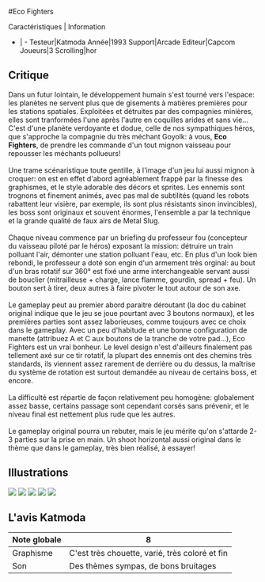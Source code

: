 #Eco Fighters

Caractéristiques | Information
- | -
Testeur|Katmoda
Année|1993
Support|Arcade
Editeur|Capcom
Joueurs|3
Scrolling|hor

## Critique
Dans un futur lointain, le développement humain s'est tourné vers l'espace: les planètes ne servent plus que de gisements à matières premières pour les stations spatiales. Exploitées et détruites par des compagnies minières, elles sont tranformées l'une après l'autre en coquilles arides et sans vie... C'est d'une planète verdoyante et dodue, celle de nos sympathiques héros, que s'approche la compagnie du très méchant Goyolk: à vous, <b>Eco Fighters</b>, de prendre les commande d'un tout mignon vaisseau pour repousser les méchants pollueurs!<br/><br/>Une trame scénaristique toute gentille, à l'image d'un jeu lui aussi mignon à croquer: on est en effet d'abord agréablement frappé par la finesse des graphismes, et le style adorable des décors et sprites. Les ennemis sont trognons et finement animés, avec pas mal de subtilités (quand les robots rabattent leur visière, par exemple, ils sont plus résistants sinon invincibles), les boss sont originaux et souvent énormes, l'ensemble a par la technique et la grande qualité de faux airs de Metal Slug.<br/><br/>Chaque niveau commence par un briefing du professeur fou (concepteur du vaisseau piloté par le héros) exposant la mission: détruire un train polluant l'air, démonter une station polluant l'eau, etc. En plus d'un look bien rebondi, le professeur a doté son engin d'un armement très orginal: au bout d'un bras rotatif sur 360° est fixé une arme interchangeable servant aussi de bouclier (mitrailleuse + charge, lance flamme, gourdin, spread + feu). Un bouton sert à tirer, deux autres à faire pivoter le tout autour de son axe. <br/><br/>Le gameplay peut au premier abord paraitre déroutant (la doc du cabinet original indique que le jeu se joue pourtant avec 3 boutons normaux), et les premières parties sont assez laborieuses, comme toujours avec ce choix dans le gameplay. Avec un peu d'habitude et une bonne configuration de manette (attribuez A et C aux boutons de la tranche de votre pad...), Eco Fighters est un vrai bonheur. Le level design n'est d'ailleurs finalement pas tellement axé sur ce tir rotatif, la plupart des ennemis ont des chemins très standards, ils viennent assez rarement de derrière ou du dessus, la maîtrise du système de rotation est surtout demandée au niveau de certains boss, et encore.<br/><br/>La difficulté est répartie de façon relativement peu homogène: globalement assez basse, certains passage sont cependant corsés sans prévenir, et le niveau final est nettement plus rude que les autres.<br/><br/>Le gameplay original pourra un rebuter, mais le jeu mérite qu'on s'attarde 2-3 parties sur la prise en main. Un shoot horizontal aussi original dans le thème que dans le gameplay, très bien réalisé, à essayer!

## Illustrations
![](http://www.shmup.com/images/thumbs/img_fiche_1_35.jpg)
![](http://www.shmup.com/images/thumbs/img_fiche_2_35.jpg)
![](http://www.shmup.com/images/thumbs/img_fiche_3_35.jpg)
![](http://www.shmup.com/images/thumbs/img_fiche_4_35.jpg)
![](http://www.shmup.com/images/thumbs/img_fiche_5_35.jpg)

## L'avis Katmoda
Note globale|8
-|-
Graphisme|C'est très chouette, varié, très coloré et fin
Son|Des thèmes sympas, de bons bruitages

